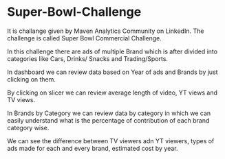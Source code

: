 # Super-Bowl-Challenge
It is challange given by Maven Analytics Community on LinkedIn. The challenge is called Super Bowl Commercial Challenge.

In this challenge there are ads of multiple Brand which is after divided into categories like Cars, Drinks/ Snacks and Trading/Sports.

In dashboard we can review data based on Year of ads and Brands by just clicking on them.

By clicking on slicer we can review average length of video, YT views and TV views.

In Brands by Category we can review data by category in which we can easily understand what is the percentage of contribution of each brand category wise.

We can see the difference between TV viewers adn YT viewers, types of ads made for each and every brand, estimated cost by year.
